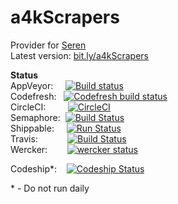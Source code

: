# a4kScrapers

Provider for [Seren](https://github.com/nixgates/plugin.video.seren)  
Latest version: [bit.ly/a4kScrapers](https://bit.ly/a4kScrapers)

**Status**  
AppVeyor:&nbsp;&nbsp;&nbsp;&nbsp;&nbsp;[![Build status](https://ci.appveyor.com/api/projects/status/kdm6f2xk4s36ytpo?svg=true)](https://ci.appveyor.com/project/newt-sc/a4kScrapers)  
Codefresh:&nbsp;&nbsp;&nbsp;[![Codefresh build status]( https://g.codefresh.io/api/badges/pipeline/newt-sc/a4k-openproject%2Fa4kScrapers%2Fa4kScrapers?branch=master&key=eyJhbGciOiJIUzI1NiJ9.NWM3YWFlOGFhNmQ2MDExNTdmZmM1N2M2.jq7DcvOImjNXgcA-hCGmqo7_TPqgyOe-MyfvLw2DazA&type=cf-2)]( https://g.codefresh.io/pipelines/edit/builds?id=5c883aef34520407784410e2&pipeline=a4kScrapers&projects=a4k-openproject%2Fa4kScrapers&projectId=5cb8380162c2233700023a4d&rightbar=steps&filter=pipeline:5c883aef34520407784410e2~a4kScrapers;branch:master;pageSize:1;timeFrameStart:week)  
CircleCI:&nbsp;&nbsp;&nbsp;&nbsp;&nbsp;&nbsp;&nbsp;&nbsp;&nbsp;[![CircleCI](https://circleci.com/gh/a4k-openproject/a4kScrapers.svg?style=svg)](https://circleci.com/gh/a4k-openproject/a4kScrapers)  
Semaphore:&nbsp;&nbsp;[![Build Status](https://semaphoreci.com/api/v1/newt-sc/a4kscrapers/branches/master/shields_badge.svg)](https://semaphoreci.com/newt-sc/a4kscrapers)  
Shippable:&nbsp;&nbsp;&nbsp;&nbsp;&nbsp;[![Run Status](https://api.shippable.com/projects/5c7ab3b6867d9e0700f6fa64/badge?branch=master)](https://app.shippable.com/github/a4k-openproject/a4kScrapers/dashboard)  
Travis:&nbsp;&nbsp;&nbsp;&nbsp;&nbsp;&nbsp;&nbsp;&nbsp;&nbsp;&nbsp;&nbsp;&nbsp;[![Build Status](https://travis-ci.com/a4k-openproject/a4kScrapers.svg?branch=master)](https://travis-ci.com/a4k-openproject/a4kScrapers)  
Wercker:&nbsp;&nbsp;&nbsp;&nbsp;&nbsp;&nbsp;&nbsp;&nbsp;[![wercker status](https://app.wercker.com/status/3edd14e027f559dac94fc344cfb64733/s/master "wercker status")](https://app.wercker.com/project/byKey/3edd14e027f559dac94fc344cfb64733)  

Codeship*:&nbsp;&nbsp;&nbsp;&nbsp;[![Codeship Status](https://app.codeship.com/projects/a9879000-09ea-0137-e503-4277cc15dde1/status?branch=master)](https://app.codeship.com/projects/326157)  

\* - Do not run daily
